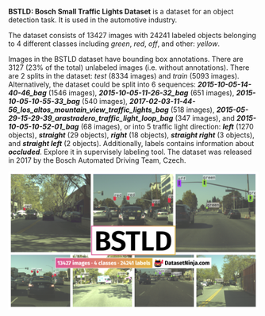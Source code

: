 **BSTLD: Bosch Small Traffic Lights Dataset** is a dataset for an object detection task. It is used in the automotive industry. 

The dataset consists of 13427 images with 24241 labeled objects belonging to 4 different classes including *green*, *red*, *off*, and other: *yellow*.

Images in the BSTLD dataset have bounding box annotations. There are 3127 (23% of the total) unlabeled images (i.e. without annotations). There are 2 splits in the dataset: *test* (8334 images) and *train* (5093 images). Alternatively, the dataset could be split into 6 sequences: ***2015-10-05-14-40-46_bag*** (1546 images), ***2015-10-05-11-26-32_bag*** (651 images), ***2015-10-05-10-55-33_bag*** (540 images), ***2017-02-03-11-44-56_los_altos_mountain_view_traffic_lights_bag*** (518 images), ***2015-05-29-15-29-39_arastradero_traffic_light_loop_bag*** (347 images), and ***2015-10-05-10-52-01_bag*** (68 images), or into 5 traffic light direction: ***left*** (1270 objects), ***straight*** (29 objects), ***right*** (18 objects), ***straight right*** (3 objects), and ***straight left*** (2 objects). Additionally, labels contains information about ***occluded***. Explore it in supervisely labeling tool. The dataset was released in 2017 by the Bosch Automated Driving Team, Czech.

<img src="https://github.com/dataset-ninja/bstld/raw/main/visualizations/poster.png">

